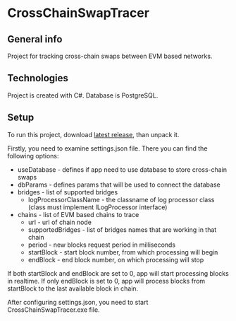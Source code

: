 # CrossChainSwapTracer

## General info
Project for tracking cross-chain swaps between EVM based networks. 

## Technologies
Project is created with C#. Database is PostgreSQL.

## Setup
To run this project, download [latest release](https://github.com/BendRicks/CrossChainSwapTracer/releases/latest), than unpack it.

Firstly, you need to examine settings.json file. There you can find the following options:
* useDatabase - defines if app need to use database to store cross-chain swaps
* dbParams - defines params that will be used to connect the database
* bridges - list of supported bridges
  * logProcessorClassName - the classname of log processor class (class must implement ILogProcessor interface)
* chains - list of EVM based chains to trace
  * url - url of chain node
  * supportedBridges - list of bridges names that are working in that chain
  * period - new blocks request period in milliseconds
  * startBlock - start block number, from which processing will begin
  * endBlock - end block number, on which processing will stop

If both startBlock and endBlock are set to 0, app will start processing blocks in realtime. If only endBlock is set to 0, app will process blocks from startBlock to the last available block in chain.
 
After configuring settings.json, you need to start CrossChainSwapTracer.exe file.
